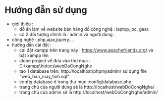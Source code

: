 # Hướng đẫn sử dụng
- giới thiệu :
  - đồ án làm về website bán hàng đồ công nghệ : laptop, pc, gear.
  - có 2 đối tượng chính là : admin và người dùng .
- công nghệ : php,ajax,jquery....
- hướng dẫn cài đặt : 
  - cài đặt xampp trên trang này : https://www.apachefriends.org/ và bật xampp lên
  - clone project về đưa vào thư mục : C:\xampp\htdocs\webDoCongNghe
  - tạo 1 database trên: http://localhost/phpmyadmin/ sử dụng file "web_ban_may_tinh.sql"
  - config database ở trong thư mục :config\database.php
  - trang chủ của người dùng sẽ là http://localhost/webDoCongNghe/
  - trang chủ của admin sẽ là http://localhost/webDoCongNghe/admin/

